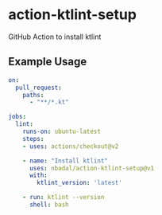 # action-ktlint-setup
GitHub Action to install ktlint

## Example Usage
```yml
on:
  pull_request:
    paths:
      - "**/*.kt"

jobs:
  lint:
    runs-on: ubuntu-latest
    steps:
    - uses: actions/checkout@v2

    - name: "Install ktlint"
      uses: nbadal/action-ktlint-setup@v1
      with:
        ktlint_version: 'latest'

    - run: ktlint --version
      shell: bash
```
